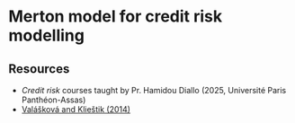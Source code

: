 # Merton model for credit risk modelling

## Resources
- _Credit risk_ courses taught by Pr. Hamidou Diallo (2025, Université Paris Panthéon-Assas)
- [Valášková and Klieštik (2014)](https://d1wqtxts1xzle7.cloudfront.net/66847837/Assessing_Credit_Risk_by_Merton_Model20210503-19049-mvqdbk.pdf?1738413134=&response-content-disposition=inline%3B+filename%3DAssessing_Credit_Risk_by_Merton_Model.pdf&Expires=1746128251&Signature=LuQSzqca-sxtI0q1E1geElLG-nn0zPOhM9KBdaNua8Sg-TEFPkIJXAkc9A~62D-c3XPX2VQfRcSVc37vrZgGJZCC-X-uujEGnM9V6BzoUlr3GVaeitI8k6U7M8dpE4YF8WSD7AaWt0kjnh3cyetf8JQsGjDZ~YSYYIkZ2qT5Te-1j46r8zlTqcv2kVOZwXGHJovlM6akcOM7Ah820BG3BKbDTPUTjWJpORUNiZXcIT4HdfsOCq6iPCAdwHCWbwXGrmTvGqmZDugWVS4gbDIw~xvkyWLH1SgRkb8tKOUU05MpZpgAXLcTQ6s0-PKPZ0cTwFpQy~BY-S3iCS6szcQlZw__&Key-Pair-Id=APKAJLOHF5GGSLRBV4ZA)
